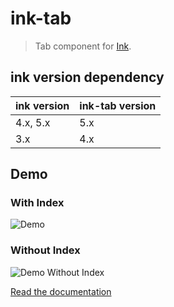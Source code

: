 # ink-tab

> Tab component for [Ink](https://github.com/vadimdemedes/ink).

## ink version dependency

| ink version | ink-tab version |
| ----------- | --------------- |
| 4.x, 5.x    | 5.x             |
| 3.x         | 4.x             |

## Demo

### With Index

![Demo](media/demo.svg)

### Without Index

![Demo Without Index](media/demoNoIndex.svg)

[Read the documentation](https://jdeniau.gitbook.io/ink-tab/)
